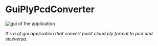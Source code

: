 # GuiPlyPcdConverter

![gui of the application](https://github.com/zeeshanasghar/GuiPlyPcdConverter/blob/master/gui-app.png)

_It's a qt gui application that convert point cloud ply format to pcd and viceversa._

